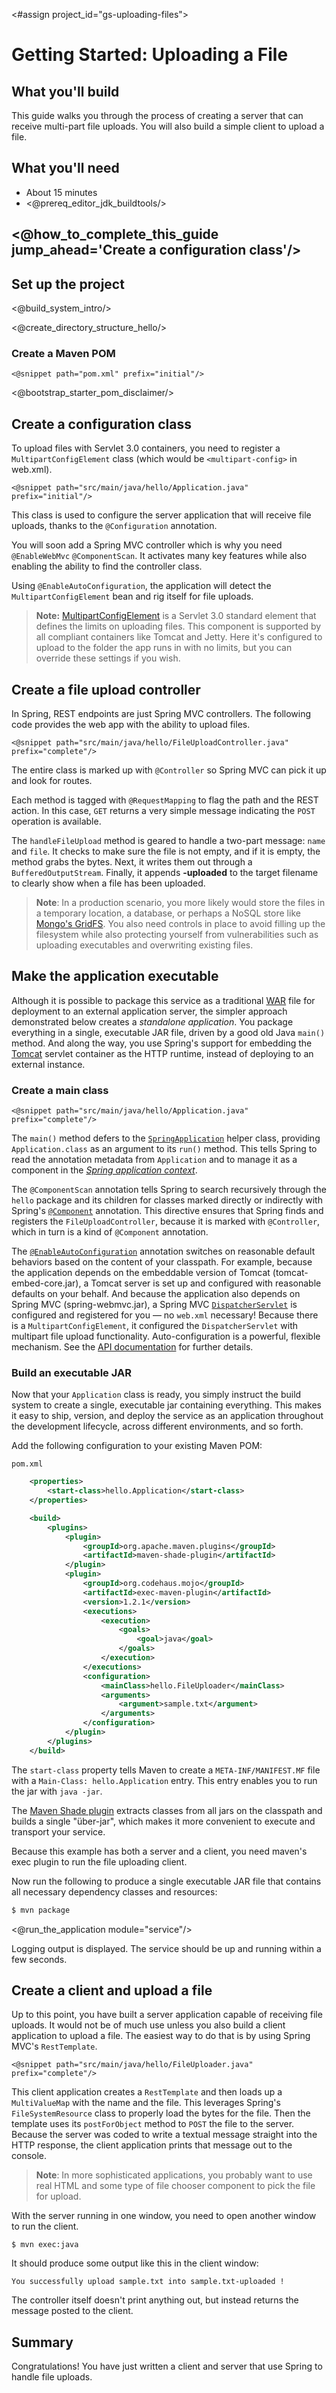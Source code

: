 <#assign project_id="gs-uploading-files">

# Getting Started: Uploading a File


What you'll build
-----------------

This guide walks you through the process of creating a server that can receive multi-part file uploads. You will also build a simple client to upload a file.


What you'll need
----------------

 - About 15 minutes
 - <@prereq_editor_jdk_buildtools/>
 

## <@how_to_complete_this_guide jump_ahead='Create a configuration class'/>


<a name="scratch"></a>
Set up the project
------------------

<@build_system_intro/>

<@create_directory_structure_hello/>

### Create a Maven POM

    <@snippet path="pom.xml" prefix="initial"/>

<@bootstrap_starter_pom_disclaimer/>


<a name="initial"></a>
Create a configuration class
------------------------------

To upload files with Servlet 3.0 containers, you need to register a `MultipartConfigElement` class (which would be `<multipart-config>` in web.xml).

    <@snippet path="src/main/java/hello/Application.java" prefix="initial"/>

This class is used to configure the server application that will receive file uploads, thanks to the `@Configuration` annotation.

You will soon add a Spring MVC controller which is why you need `@EnableWebMvc` `@ComponentScan`. It activates many key features while also enabling the ability to find the controller class.

Using `@EnableAutoConfiguration`, the application will detect the `MultipartConfigElement` bean and rig itself for file uploads.

> **Note:** [MultipartConfigElement](http://tomcat.apache.org/tomcat-7.0-doc/servletapi/javax/servlet/MultipartConfigElement.html) is a Servlet 3.0 standard element that defines the limits on uploading files. This component is supported by all compliant containers like Tomcat and Jetty. Here it's configured to upload to the folder the app runs in with no limits, but you can override these settings if you wish.


Create a file upload controller
---------------------------------
In Spring, REST endpoints are just Spring MVC controllers. The following code provides the web app with the ability to upload files.

    <@snippet path="src/main/java/hello/FileUploadController.java" prefix="complete"/>

The entire class is marked up with `@Controller` so Spring MVC can pick it up and look for routes.

Each method is tagged with `@RequestMapping` to flag the path and the REST action. In this case, `GET` returns a very simple message indicating the `POST` operation is available.

The `handleFileUpload` method is geared to handle a two-part message: `name` and `file`. It checks to make sure the file is not empty, and if it is empty, the method grabs the bytes. Next, it writes them out through a `BufferedOutputStream`. Finally, it appends **-uploaded** to the target filename to clearly show when a file has been uploaded.

> **Note**: In a production scenario, you more likely would store the files in a temporary location, a database, or perhaps a NoSQL store like [Mongo's GridFS](http://docs.mongodb.org/manual/core/gridfs/). You also need controls in place to avoid filling up the filesystem while also protecting yourself from vulnerabilities such as uploading executables and overwriting existing files.


Make the application executable
-------------------------------

Although it is possible to package this service as a traditional [WAR][u-war] file for deployment to an external application server, the simpler approach demonstrated below creates a _standalone application_. You package everything in a single, executable JAR file, driven by a good old Java `main()` method. And along the way, you use Spring's support for embedding the [Tomcat][u-tomcat] servlet container as the HTTP runtime, instead of deploying to an external instance.

### Create a main class

    <@snippet path="src/main/java/hello/Application.java" prefix="complete"/>

The `main()` method defers to the [`SpringApplication`][] helper class, providing `Application.class` as an argument to its `run()` method. This tells Spring to read the annotation metadata from `Application` and to manage it as a component in the _[Spring application context][u-application-context]_.

The `@ComponentScan` annotation tells Spring to search recursively through the `hello` package and its children for classes marked directly or indirectly with Spring's [`@Component`][] annotation. This directive ensures that Spring finds and registers the `FileUploadController`, because it is marked with `@Controller`, which in turn is a kind of `@Component` annotation.

The [`@EnableAutoConfiguration`][] annotation switches on reasonable default behaviors based on the content of your classpath. For example, because the application depends on the embeddable version of Tomcat (tomcat-embed-core.jar), a Tomcat server is set up and configured with reasonable defaults on your behalf. And because the application also depends on Spring MVC (spring-webmvc.jar), a Spring MVC [`DispatcherServlet`][] is configured and registered for you — no `web.xml` necessary! Because there is a `MultipartConfigElement`, it configured the `DispatcherServlet` with multipart file upload functionality. Auto-configuration is a powerful, flexible mechanism. See the [API documentation][`@EnableAutoConfiguration`] for further details.

### Build an executable JAR

Now that your `Application` class is ready, you simply instruct the build system to create a single, executable jar containing everything. This makes it easy to ship, version, and deploy the service as an application throughout the development lifecycle, across different environments, and so forth.

Add the following configuration to your existing Maven POM:

`pom.xml`
```xml
    <properties>
        <start-class>hello.Application</start-class>
    </properties>

    <build>
        <plugins>
            <plugin>
                <groupId>org.apache.maven.plugins</groupId>
                <artifactId>maven-shade-plugin</artifactId>
            </plugin>
			<plugin>
				<groupId>org.codehaus.mojo</groupId>
				<artifactId>exec-maven-plugin</artifactId>
				<version>1.2.1</version>
				<executions>
					<execution>
						<goals>
							<goal>java</goal>
						</goals>
					</execution>
				</executions>
				<configuration>
					<mainClass>hello.FileUploader</mainClass>
					<arguments>
						<argument>sample.txt</argument>
					</arguments>
				</configuration>
			</plugin>
        </plugins>
    </build>
```

The `start-class` property tells Maven to create a `META-INF/MANIFEST.MF` file with a `Main-Class: hello.Application` entry. This entry enables you to run the jar with `java -jar`.

The [Maven Shade plugin][maven-shade-plugin] extracts classes from all jars on the classpath and builds a single "über-jar", which makes it more convenient to execute and transport your service.

Because this example has both a server and a client, you need maven's exec plugin to run the file uploading client.

Now run the following to produce a single executable JAR file that contains all necessary dependency classes and resources:

```sh
$ mvn package
```

[maven-shade-plugin]: https://maven.apache.org/plugins/maven-shade-plugin

<@run_the_application module="service"/>

Logging output is displayed. The service should be up and running within a few seconds.


Create a client and upload a file
----------------------------------

Up to this point, you have built a server application capable of receiving file uploads. It would not be of much use unless you also build a client application to upload a file. The easiest way to do that is by using Spring MVC's `RestTemplate`.

    <@snippet path="src/main/java/hello/FileUploader.java" prefix="complete"/>

This client application creates a `RestTemplate` and then loads up a `MultiValueMap` with the name and the file. This leverages Spring's `FileSystemResource` class to properly load the bytes for the file. Then the template uses its `postForObject` method to `POST` the file to the server. Because the server was coded to write a textual message straight into the HTTP response, the client application prints that message out to the console.

> **Note**: In more sophisticated applications, you probably want to use real HTML and some type of file chooser component to pick the file for upload.

With the server running in one window, you need to open another window to run the client.

    $ mvn exec:java

It should produce some output like this in the client window:

    You successfully upload sample.txt into sample.txt-uploaded !

The controller itself doesn't print anything out, but instead returns the message posted to the client.


Summary
-------

Congratulations! You have just written a client and server that use Spring to handle file uploads.


[u-rest]: /understanding/rest
[u-war]: /understanding/war
[u-tomcat]: /understanding/tomcat
[u-application-context]: /understanding/application-context
[`@Controller`]: http://static.springsource.org/spring/docs/current/javadoc-api/org/springframework/stereotype/Controller.html
[`SpringApplication`]: http://static.springsource.org/spring-bootstrap/docs/0.5.0.BUILD-SNAPSHOT/javadoc-api/org/springframework/bootstrap/SpringApplication.html
[`@EnableAutoConfiguration`]: http://static.springsource.org/spring-bootstrap/docs/0.5.0.BUILD-SNAPSHOT/javadoc-api/org/springframework/bootstrap/context/annotation/SpringApplication.html
[`@Component`]: http://static.springsource.org/spring/docs/current/javadoc-api/org/springframework/stereotype/Component.html
[`@ResponseBody`]: http://static.springsource.org/spring/docs/current/javadoc-api/org/springframework/web/bind/annotation/ResponseBody.html
[`DispatcherServlet`]: http://static.springsource.org/spring/docs/current/javadoc-api/org/springframework/web/servlet/DispatcherServlet.html

